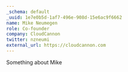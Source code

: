 ```yaml
---
_schema: default
_uuid: 1e7e0b5d-1af7-496e-908d-15e6ac9f6662
name: Mike Neumegen
role: Co-founder
company: CloudCannon
twitter: nzneumi
external_url: https://cloudcannon.com
---
```

Something about Mike
